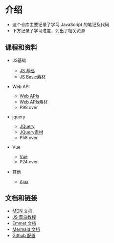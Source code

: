 # 介绍

- 这个仓库主要记录了学习 JavaScript 的笔记及代码
- 下方记录了学习进度，列出了相关资源

## 课程和资料

- JS基础
  - [JS 基础](https://www.bilibili.com/video/BV1ux411d75J/) 
  - [JS Basic素材](https://gitee.com/xiaoqiang001/jsapis_material/tree/master) 

- Web API
  - [Web APIs](https://www.bilibili.com/video/BV1k4411w7sV) 
  - [Web APIs素材](https://gitee.com/xiaoqiang001/jsapis_material) 
  - P98.over
  
- jquery
  - [JQuery](https://www.bilibili.com/video/BV1Wz411B7N5) 
  - [JQuery素材](https://gitee.com/xiaoqiang001/jquery) 
  - P58.over

- Vue
  - [Vue](https://www.bilibili.com/video/BV12J411m7MG) 
  - P24.over

- 其他
  - [Ajax](https://www.bilibili.com/video/BV1ji4y1876Y/)

## 文档和链接

- [MDN 文档](https://developer.mozilla.org/zh-CN/) 
- [JS 菜鸟教程](https://www.runoob.com/js/js-tutorial.html)
- [Emmet 文档](https://docs.emmet.io/abbreviations/syntax/)
- [Mermaid 文档](https://cloud.tencent.com/developer/article/1334691)
- [Github 配置](https://www.cnblogs.com/superGG1990/p/6844952.html)


